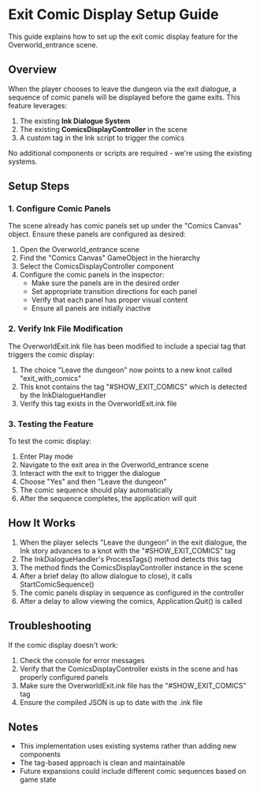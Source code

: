 # Exit Comic Display Setup Guide

This guide explains how to set up the exit comic display feature for the Overworld_entrance scene.

## Overview

When the player chooses to leave the dungeon via the exit dialogue, a sequence of comic panels will be displayed before the game exits. This feature leverages:

1. The existing **Ink Dialogue System** 
2. The existing **ComicsDisplayController** in the scene
3. A custom tag in the Ink script to trigger the comics

No additional components or scripts are required - we're using the existing systems.

## Setup Steps

### 1. Configure Comic Panels

The scene already has comic panels set up under the "Comics Canvas" object. Ensure these panels are configured as desired:

1. Open the Overworld_entrance scene
2. Find the "Comics Canvas" GameObject in the hierarchy
3. Select the ComicsDisplayController component
4. Configure the comic panels in the inspector:
   - Make sure the panels are in the desired order
   - Set appropriate transition directions for each panel
   - Verify that each panel has proper visual content
   - Ensure all panels are initially inactive

### 2. Verify Ink File Modification

The OverworldExit.ink file has been modified to include a special tag that triggers the comic display:

1. The choice "Leave the dungeon" now points to a new knot called "exit_with_comics"
2. This knot contains the tag "#SHOW_EXIT_COMICS" which is detected by the InkDialogueHandler
3. Verify this tag exists in the OverworldExit.ink file

### 3. Testing the Feature

To test the comic display:

1. Enter Play mode
2. Navigate to the exit area in the Overworld_entrance scene
3. Interact with the exit to trigger the dialogue
4. Choose "Yes" and then "Leave the dungeon"
5. The comic sequence should play automatically
6. After the sequence completes, the application will quit

## How It Works

1. When the player selects "Leave the dungeon" in the exit dialogue, the Ink story advances to a knot with the "#SHOW_EXIT_COMICS" tag
2. The InkDialogueHandler's ProcessTags() method detects this tag
3. The method finds the ComicsDisplayController instance in the scene
4. After a brief delay (to allow dialogue to close), it calls StartComicSequence()
5. The comic panels display in sequence as configured in the controller
6. After a delay to allow viewing the comics, Application.Quit() is called

## Troubleshooting

If the comic display doesn't work:

1. Check the console for error messages
2. Verify that the ComicsDisplayController exists in the scene and has properly configured panels
3. Make sure the OverworldExit.ink file has the "#SHOW_EXIT_COMICS" tag
4. Ensure the compiled JSON is up to date with the .ink file

## Notes

- This implementation uses existing systems rather than adding new components
- The tag-based approach is clean and maintainable
- Future expansions could include different comic sequences based on game state 